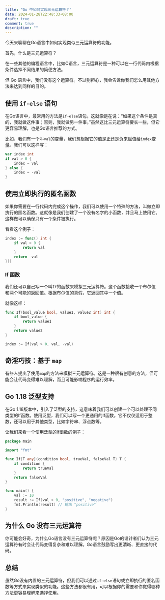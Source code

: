 ```yaml
---
title: "Go 中如何实现三元运算符？"
date: 2024-01-28T22:48:33+08:00
draft: true
comment: true
description: ""
---
```


今天来聊聊在Go语言中如何实现类似三元运算符的功能。

首先，什么是三元运算符？

在一些其他的编程语言中，比如C语言，三元运算符是一种可以在一行代码内根据条件选择不同结果的简便方法。

但 Go 语言中，我们没有这个运算符。不过别担心，我会告诉你我们怎么用其他方法来达到同样的目的。

## 使用 `if-else` 语句

在Go语言中，最常用的方法是`if-else`语句。这就像是在说：“如果这个条件是真的，我就做这件事；否则，我就做另一件事。”虽然这比三元运算符要长一些，但它更容易理解，也是Go语言推荐的方式。

比如，我们有一个叫`val`的变量，我们想根据它的值是正还是负来赋值给`index`变量。我们可以这样写：

```go
var index int
if val > 0 {
    index = val
} else {
    index = -val
}
```

## 使用立即执行的匿名函数

如果你需要在一行代码内完成这个操作，我们可以使用一个特殊的方法，叫做立即执行的匿名函数。这就像是我们创建了一个没有名字的小函数，并且马上使用它。这样做可以确保只有一个条件被执行。

看看这个例子：

```go
index := func() int {
    if val > 0 {
        return val
    }
    return -val
}()
```

### If 函数

我们还可以自己写一个叫`If`的函数来模拟三元运算符。这个函数接收一个布尔值和两个可能的返回值。根据布尔值的真假，它返回其中一个值。

就像这样：

```go
func If(bool_value bool, value1, value2 int) int {
    if bool_value {
        return value1
    }
    return value2
}

index := If(val > 0, val, -val)
```

## 奇淫巧技：基于 `map` 

有些人提出了使用`map`的方法来模拟三元运算符。这是一种很有创意的方法，但可能会让代码变得难以理解，而且可能影响程序的运行效率。

## Go 1.18 泛型支持

在Go 1.18版本中，引入了泛型的支持，这意味着我们可以创建一个可以处理不同类型的If函数。使用泛型，我们可以写一个更通用的If函数，它不仅仅适用于整数，还可以用于其他类型，比如字符串、浮点数等。

让我们来看一个使用泛型的If函数的例子：

```go
package main

import "fmt"

func If[T any](condition bool, trueVal, falseVal T) T {
    if condition {
        return trueVal
    }
    return falseVal
}

func main() {
    val := 10
    result := If(val > 0, "positive", "negative")
    fmt.Println(result) // 输出 "positive"
}
```

## 为什么 Go 没有三元运算符

你可能会好奇，为什么Go语言没有三元运算符呢？原因是Go的设计者们认为三元运算符有时会让代码变得复杂和难以理解。Go语言鼓励写出更清晰、更直接的代码。

## 总结

虽然Go没有内置的三元运算符，但我们可以通过`if-else`语句或立即执行的匿名函数等方式来实现类似的功能。这些方法都很有用，可以根据你的需要和你觉得哪种方法更容易理解来选择使用。

